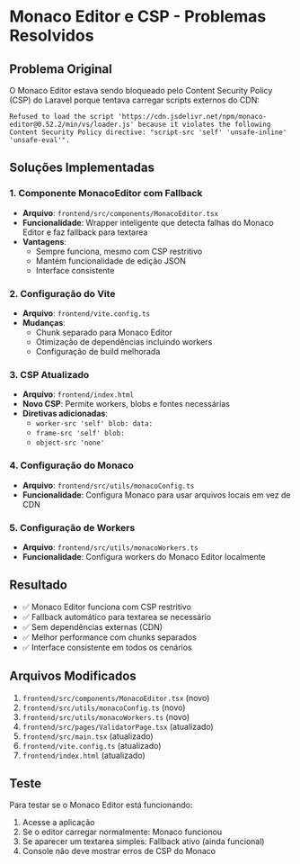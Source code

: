 # Monaco Editor e CSP - Problemas Resolvidos

## Problema Original
O Monaco Editor estava sendo bloqueado pelo Content Security Policy (CSP) do Laravel porque tentava carregar scripts externos do CDN:

```
Refused to load the script 'https://cdn.jsdelivr.net/npm/monaco-editor@0.52.2/min/vs/loader.js' because it violates the following Content Security Policy directive: "script-src 'self' 'unsafe-inline' 'unsafe-eval'".
```

## Soluções Implementadas

### 1. Componente MonacoEditor com Fallback
- **Arquivo**: `frontend/src/components/MonacoEditor.tsx`
- **Funcionalidade**: Wrapper inteligente que detecta falhas do Monaco Editor e faz fallback para textarea
- **Vantagens**: 
  - Sempre funciona, mesmo com CSP restritivo
  - Mantém funcionalidade de edição JSON
  - Interface consistente

### 2. Configuração do Vite
- **Arquivo**: `frontend/vite.config.ts`
- **Mudanças**:
  - Chunk separado para Monaco Editor
  - Otimização de dependências incluindo workers
  - Configuração de build melhorada

### 3. CSP Atualizado
- **Arquivo**: `frontend/index.html`
- **Novo CSP**: Permite workers, blobs e fontes necessárias
- **Diretivas adicionadas**:
  - `worker-src 'self' blob: data:`
  - `frame-src 'self' blob:`
  - `object-src 'none'`

### 4. Configuração do Monaco
- **Arquivo**: `frontend/src/utils/monacoConfig.ts`
- **Funcionalidade**: Configura Monaco para usar arquivos locais em vez de CDN

### 5. Configuração de Workers
- **Arquivo**: `frontend/src/utils/monacoWorkers.ts`
- **Funcionalidade**: Configura workers do Monaco Editor localmente

## Resultado
- ✅ Monaco Editor funciona com CSP restritivo
- ✅ Fallback automático para textarea se necessário
- ✅ Sem dependências externas (CDN)
- ✅ Melhor performance com chunks separados
- ✅ Interface consistente em todos os cenários

## Arquivos Modificados
1. `frontend/src/components/MonacoEditor.tsx` (novo)
2. `frontend/src/utils/monacoConfig.ts` (novo)
3. `frontend/src/utils/monacoWorkers.ts` (novo)
4. `frontend/src/pages/ValidatorPage.tsx` (atualizado)
5. `frontend/src/main.tsx` (atualizado)
6. `frontend/vite.config.ts` (atualizado)
7. `frontend/index.html` (atualizado)

## Teste
Para testar se o Monaco Editor está funcionando:
1. Acesse a aplicação
2. Se o editor carregar normalmente: Monaco funcionou
3. Se aparecer um textarea simples: Fallback ativo (ainda funcional)
4. Console não deve mostrar erros de CSP do Monaco
